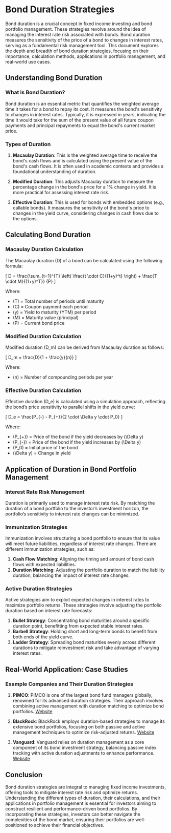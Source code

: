 # Bond Duration Strategies

Bond duration is a crucial concept in fixed income investing and bond portfolio management. These strategies revolve around the idea of managing the interest rate risk associated with bonds. Bond duration measures the sensitivity of the price of a bond to changes in interest rates, serving as a fundamental risk management tool. This document explores the depth and breadth of bond duration strategies, focusing on their importance, calculation methods, applications in portfolio management, and real-world use cases.

## Understanding Bond Duration

### What is Bond Duration?

Bond duration is an essential metric that quantifies the weighted average time it takes for a bond to repay its cost. It measures the bond's sensitivity to changes in interest rates. Typically, it is expressed in years, indicating the time it would take for the sum of the present value of all future coupon payments and principal repayments to equal the bond's current market price.

### Types of Duration

1. **Macaulay Duration**: This is the weighted average time to receive the bond's cash flows and is calculated using the present value of the bond's cash flows. It is often used in academic contexts and provides a foundational understanding of duration.
   
2. **Modified Duration**: This adjusts Macaulay duration to measure the percentage change in the bond's price for a 1% change in yield. It is more practical for assessing interest rate risk.

3. **Effective Duration**: This is used for bonds with embedded options (e.g., callable bonds). It measures the sensitivity of the bond's price to changes in the yield curve, considering changes in cash flows due to the options.

## Calculating Bond Duration

### Macaulay Duration Calculation

The Macaulay duration \(D\) of a bond can be calculated using the following formula:

\[ D = \frac{\sum_{t=1}^{T} \left( \frac{t \cdot C}{(1+y)^t} \right) + \frac{T \cdot M}{(1+y)^T}} {P} \]

Where:
- \(T\) = Total number of periods until maturity
- \(C\) = Coupon payment each period
- \(y\) = Yield to maturity (YTM) per period
- \(M\) = Maturity value (principal)
- \(P\) = Current bond price

### Modified Duration Calculation

Modified duration \(D_m\) can be derived from Macaulay duration as follows:

\[ D_m = \frac{D}{1 + \frac{y}{n}} \]

Where:
- \(n\) = Number of compounding periods per year

### Effective Duration Calculation

Effective duration \(D_e\) is calculated using a simulation approach, reflecting the bond’s price sensitivity to parallel shifts in the yield curve:

\[ D_e = \frac{P_{-} - P_{+}}{2 \cdot \Delta y \cdot P_0} \]

Where:
- \(P_{+}\) = Price of the bond if the yield decreases by \(\Delta y\)
- \(P_{-}\) = Price of the bond if the yield increases by \(\Delta y\)
- \(P_0\) = Initial price of the bond
- \(\Delta y\) = Change in yield

## Application of Duration in Bond Portfolio Management

### Interest Rate Risk Management

Duration is primarily used to manage interest rate risk. By matching the duration of a bond portfolio to the investor’s investment horizon, the portfolio’s sensitivity to interest rate changes can be minimized.

### Immunization Strategies

Immunization involves structuring a bond portfolio to ensure that its value will meet future liabilities, regardless of interest rate changes. There are different immunization strategies, such as:

1. **Cash Flow Matching**: Aligning the timing and amount of bond cash flows with expected liabilities.
2. **Duration Matching**: Adjusting the portfolio duration to match the liability duration, balancing the impact of interest rate changes.

### Active Duration Strategies

Active strategies aim to exploit expected changes in interest rates to maximize portfolio returns. These strategies involve adjusting the portfolio duration based on interest rate forecasts:

1. **Bullet Strategy**: Concentrating bond maturities around a specific duration point, benefitting from expected stable interest rates.
2. **Barbell Strategy**: Holding short and long-term bonds to benefit from both ends of the yield curve.
3. **Ladder Strategy**: Spreading bond maturities evenly across different durations to mitigate reinvestment risk and take advantage of varying interest rates.

## Real-World Application: Case Studies

### Example Companies and Their Duration Strategies

1. **PIMCO**: PIMCO is one of the largest bond fund managers globally, renowned for its advanced duration strategies. Their approach involves combining active management with duration matching to optimize bond portfolios. [Website](https://www.pimco.com)
   
2. **BlackRock**: BlackRock employs duration-based strategies to manage its extensive bond portfolios, focusing on both passive and active management techniques to optimize risk-adjusted returns. [Website](https://www.blackrock.com)

3. **Vanguard**: Vanguard relies on duration management as a core component of its bond investment strategy, balancing passive index tracking with active duration adjustments to enhance performance. [Website](https://www.vanguard.com)

## Conclusion

Bond duration strategies are integral to managing fixed income investments, offering tools to mitigate interest rate risk and optimize returns. Understanding the different types of duration, their calculations, and their applications in portfolio management is essential for investors aiming to construct resilient and performance-driven bond portfolios. By incorporating these strategies, investors can better navigate the complexities of the bond market, ensuring their portfolios are well-positioned to achieve their financial objectives.
